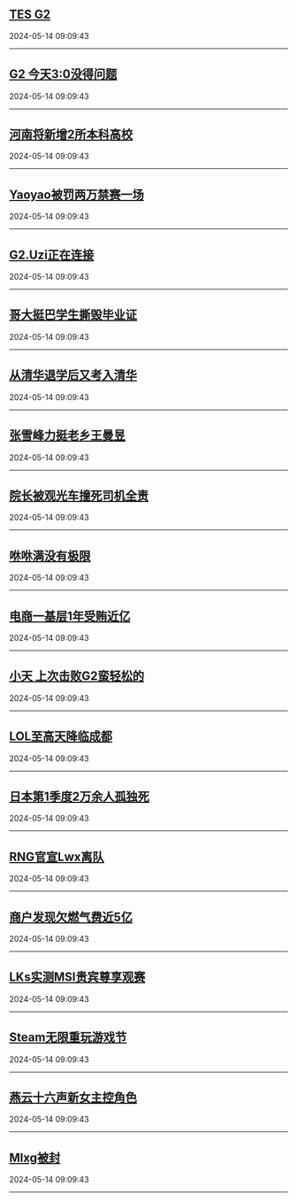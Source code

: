 ## [TES G2](https://search.bilibili.com/all?vt=36849326&keyword=TES+G2&order=click)

2024-05-14 09:09:43

---
## [G2 今天3:0没得问题](https://search.bilibili.com/all?vt=36849326&keyword=G2+%E4%BB%8A%E5%A4%A93%3A0%E6%B2%A1%E5%BE%97%E9%97%AE%E9%A2%98&order=click)

2024-05-14 09:09:43

---
## [河南将新增2所本科高校](https://search.bilibili.com/all?vt=36849326&keyword=%E6%B2%B3%E5%8D%97%E5%B0%86%E6%96%B0%E5%A2%9E2%E6%89%80%E6%9C%AC%E7%A7%91%E9%AB%98%E6%A0%A1&order=click)

2024-05-14 09:09:43

---
## [Yaoyao被罚两万禁赛一场](https://search.bilibili.com/all?vt=36849326&keyword=Yaoyao%E8%A2%AB%E7%BD%9A%E4%B8%A4%E4%B8%87%E7%A6%81%E8%B5%9B%E4%B8%80%E5%9C%BA&order=click)

2024-05-14 09:09:43

---
## [G2.Uzi正在连接](https://search.bilibili.com/all?vt=36849326&keyword=G2.Uzi%E6%AD%A3%E5%9C%A8%E8%BF%9E%E6%8E%A5&order=click)

2024-05-14 09:09:43

---
## [哥大挺巴学生撕毁毕业证](https://search.bilibili.com/all?vt=36849326&keyword=%E5%93%A5%E5%A4%A7%E6%8C%BA%E5%B7%B4%E5%AD%A6%E7%94%9F%E6%92%95%E6%AF%81%E6%AF%95%E4%B8%9A%E8%AF%81&order=click)

2024-05-14 09:09:43

---
## [从清华退学后又考入清华](https://search.bilibili.com/all?vt=36849326&keyword=%E4%BB%8E%E6%B8%85%E5%8D%8E%E9%80%80%E5%AD%A6%E5%90%8E%E5%8F%88%E8%80%83%E5%85%A5%E6%B8%85%E5%8D%8E&order=click)

2024-05-14 09:09:43

---
## [张雪峰力挺老乡王曼昱](https://search.bilibili.com/all?vt=36849326&keyword=%E5%BC%A0%E9%9B%AA%E5%B3%B0%E5%8A%9B%E6%8C%BA%E8%80%81%E4%B9%A1%E7%8E%8B%E6%9B%BC%E6%98%B1&order=click)

2024-05-14 09:09:43

---
## [院长被观光车撞死司机全责](https://search.bilibili.com/all?vt=36849326&keyword=%E9%99%A2%E9%95%BF%E8%A2%AB%E8%A7%82%E5%85%89%E8%BD%A6%E6%92%9E%E6%AD%BB%E5%8F%B8%E6%9C%BA%E5%85%A8%E8%B4%A3&order=click)

2024-05-14 09:09:43

---
## [咻咻满没有极限](https://search.bilibili.com/all?vt=36849326&keyword=%E5%92%BB%E5%92%BB%E6%BB%A1%E6%B2%A1%E6%9C%89%E6%9E%81%E9%99%90&order=click)

2024-05-14 09:09:43

---
## [电商一基层1年受贿近亿](https://search.bilibili.com/all?vt=36849326&keyword=%E7%94%B5%E5%95%86%E4%B8%80%E5%9F%BA%E5%B1%821%E5%B9%B4%E5%8F%97%E8%B4%BF%E8%BF%91%E4%BA%BF&order=click)

2024-05-14 09:09:43

---
## [小天 上次击败G2蛮轻松的](https://search.bilibili.com/all?vt=36849326&keyword=%E5%B0%8F%E5%A4%A9+%E4%B8%8A%E6%AC%A1%E5%87%BB%E8%B4%A5G2%E8%9B%AE%E8%BD%BB%E6%9D%BE%E7%9A%84&order=click)

2024-05-14 09:09:43

---
## [LOL至高天降临成都](https://search.bilibili.com/all?vt=36849326&keyword=LOL%E8%87%B3%E9%AB%98%E5%A4%A9%E9%99%8D%E4%B8%B4%E6%88%90%E9%83%BD&order=click)

2024-05-14 09:09:43

---
## [日本第1季度2万余人孤独死](https://search.bilibili.com/all?vt=36849326&keyword=%E6%97%A5%E6%9C%AC%E7%AC%AC1%E5%AD%A3%E5%BA%A62%E4%B8%87%E4%BD%99%E4%BA%BA%E5%AD%A4%E7%8B%AC%E6%AD%BB&order=click)

2024-05-14 09:09:43

---
## [RNG官宣Lwx离队](https://search.bilibili.com/all?vt=36849326&keyword=RNG%E5%AE%98%E5%AE%A3Lwx%E7%A6%BB%E9%98%9F&order=click)

2024-05-14 09:09:43

---
## [商户发现欠燃气费近5亿](https://search.bilibili.com/all?vt=36849326&keyword=%E5%95%86%E6%88%B7%E5%8F%91%E7%8E%B0%E6%AC%A0%E7%87%83%E6%B0%94%E8%B4%B9%E8%BF%915%E4%BA%BF&order=click)

2024-05-14 09:09:43

---
## [LKs实测MSI贵宾尊享观赛](https://search.bilibili.com/all?vt=36849326&keyword=LKs%E5%AE%9E%E6%B5%8BMSI%E8%B4%B5%E5%AE%BE%E5%B0%8A%E4%BA%AB%E8%A7%82%E8%B5%9B&order=click)

2024-05-14 09:09:43

---
## [Steam无限重玩游戏节](https://search.bilibili.com/all?vt=36849326&keyword=Steam%E6%97%A0%E9%99%90%E9%87%8D%E7%8E%A9%E6%B8%B8%E6%88%8F%E8%8A%82&order=click)

2024-05-14 09:09:43

---
## [燕云十六声新女主控角色](https://search.bilibili.com/all?vt=36849326&keyword=%E7%87%95%E4%BA%91%E5%8D%81%E5%85%AD%E5%A3%B0%E6%96%B0%E5%A5%B3%E4%B8%BB%E6%8E%A7%E8%A7%92%E8%89%B2&order=click)

2024-05-14 09:09:43

---
## [Mlxg被封](https://search.bilibili.com/all?vt=36849326&keyword=Mlxg%E8%A2%AB%E5%B0%81&order=click)

2024-05-14 09:09:43

---

